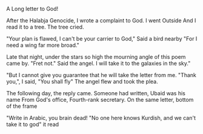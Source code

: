 A Long letter to God!

After the Halabja Genocide,
I wrote a complaint to God. I went Outside
And I read it to a tree. 
The tree cried.

"Your plan is flawed,
I can't be your carrier to God,"
Said a bird nearby
"For I need a wing far more broad."

Late that night, under the stars so high
the mourning angle of this poem came by.
"Fret not." Said the angel.
I will take it to the galaxies in the sky."

"But I cannot give you guarantee
 that he will take the letter from me. 
"Thank you,", I said, "You shall fly"
The angel flew and took the plea.

The following day, the reply came.
Someone had written, Ubaid was his name
From God's office, Fourth-rank secretary. 
On the same letter, bottom of the frame

"Write in Arabic, you brain dead!
"No one here knows Kurdish, and we can't take it to god" it read